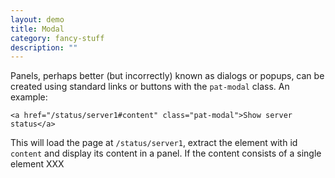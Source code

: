 ```yaml
---
layout: demo
title: Modal
category: fancy-stuff
description: ""
---
```


Panels, perhaps better (but incorrectly) known as dialogs or popups, can
be created using standard links or buttons with the `pat-modal` class.
An example:

    <a href="/status/server1#content" class="pat-modal">Show server status</a>

This will load the page at `/status/server1`, extract the element with
id `content` and display its content in a panel. If the content consists
of a single element XXX